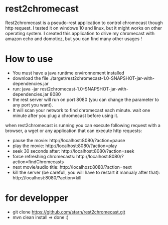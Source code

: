 rest2chromecast
===============

Rest2chromecast is a pseudo-rest application to control chromecast though http request.
I tested it on windows 10 and linux, but it might works on other operating system.
I created this application to drive my chromecast with amazon echo and domoticz, but you can find many other usages !

How to use
===========
- You must have a java runtime environnement installed
- download the file ./target/rest2chromecast-1.0-SNAPSHOT-jar-with-dependencies.jar
- run:
 java -jar rest2chromecast-1.0-SNAPSHOT-jar-with-dependencies.jar 8080
 - the rest server will run on port 8080 (you can change the parameter to any port you want).
 - It will scan your network to find chromecast each minute. wait one minute after you plug a chromecast
 before using it.
 
 when rest2chromecast is running you can execute following request with a browser, a wget or any application that can execute http requests:
 - pause the movie: http://localhost:8080/?action=pause
 - play the movie: http://localhost:8080/?action=play
 - seek 30 seconds after: http://localhost:8080/?action=seek
 - force refreshing chromecasts: http://localhost:8080/?action=findChromecasts
 - next movie/audio title: http://localhost:8080/?action=next
 - kill the server (be carefull, you will have to restart it manualy after that): http://localhost:8080/?action=kill
 
 for developper
 ==============
 - git clone https://github.com/starn/rest2chromecast.git
 - mvn clean install
 => done :)
 
 